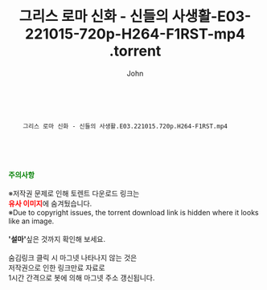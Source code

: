 ﻿---
layout: post
title:  "                   그리스 로마 신화 - 신들의 사생활-E03-221015-720p-H264-F1RST-mp4                .torrent"
author: John
categories: [ TV ]
tags: [  ]
image:  
description: "                   그리스 로마 신화 - 신들의 사생활-E03-221015-720p-H264-F1RST-mp4                 torrent 정보 공유"
toc: true
toc_sticky: true
---

<br>

        그리스 로마 신화 - 신들의 사생활.E03.221015.720p.H264-F1RST.mp4    
    
<br><br><br>
<p data-ke-size="size16"><b><span style="color: green;">주의사항</span></b><br /><br />※저작권 문제로 인해 토렌트 다운로드 링크는<br /><b><span style="color: red;">유사 이미지</span></b>에 숨겨뒀습니다.<br />※Due to copyright issues, the torrent download link is hidden where it looks like an image.<br /><br /><b>'설마'</b>싶은 것까지 확인해 보세요.<br /><br />숨김링크 클릭 시 마그넷 나타나지 않는 것은<br />저작권으로 인한 링크만료 자료로<br />1시간 간격으로 봇에 의해 마그넷 주소 갱신됩니다.</p>
